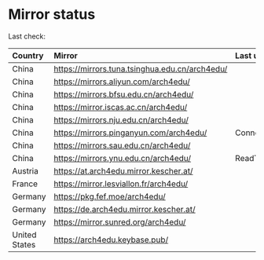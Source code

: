 <script src="./time.js"></script>
# Mirror status
Last check: <script type="text/javascript">localize(1673875628.3107624);</script>

|Country|Mirror|Last update|
|:------|:-----|:----------|
|China|https://mirrors.tuna.tsinghua.edu.cn/arch4edu/|<script type="text/javascript">localize(1673850842);</script>|
|China|https://mirrors.aliyun.com/arch4edu/|<script type="text/javascript">localize(1673764329);</script>|
|China|https://mirrors.bfsu.edu.cn/arch4edu/|<script type="text/javascript">localize(1673850842);</script>|
|China|https://mirror.iscas.ac.cn/arch4edu/|<script type="text/javascript">localize(1673850842);</script>|
|China|https://mirrors.nju.edu.cn/arch4edu/|<script type="text/javascript">localize(1673850842);</script>|
|China|https://mirrors.pinganyun.com/arch4edu/|ConnectionError|
|China|https://mirrors.sau.edu.cn/arch4edu/|<script type="text/javascript">localize(1673764329);</script>|
|China|https://mirrors.ynu.edu.cn/arch4edu/|ReadTimeout|
|Austria|https://at.arch4edu.mirror.kescher.at/|<script type="text/javascript">localize(1673850842);</script>|
|France|https://mirror.lesviallon.fr/arch4edu/|<script type="text/javascript">localize(1673850842);</script>|
|Germany|https://pkg.fef.moe/arch4edu/|<script type="text/javascript">localize(1673850842);</script>|
|Germany|https://de.arch4edu.mirror.kescher.at/|<script type="text/javascript">localize(1673850842);</script>|
|Germany|https://mirror.sunred.org/arch4edu/|<script type="text/javascript">localize(1673850842);</script>|
|United States|https://arch4edu.keybase.pub/|<script type="text/javascript">localize(1673807502);</script>|

<script src="./tablefilter/tablefilter.js"></script>
<script src="./table.js"></script>